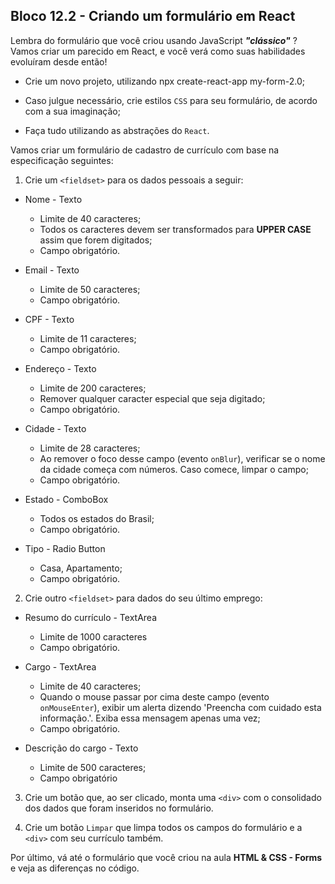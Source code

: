 ## Bloco 12.2 - Criando um formulário em React

Lembra do formulário que você criou usando JavaScript ***"clássico"*** ? Vamos criar um parecido em React, e você verá como suas habilidades evoluíram desde então!

- Crie um novo projeto, utilizando npx create-react-app my-form-2.0;

- Caso julgue necessário, crie estilos `CSS` para seu formulário, de acordo com a sua imaginação;

- Faça tudo utilizando as abstrações do `React`.

Vamos criar um formulário de cadastro de currículo com base na especificação seguintes:

1. Crie um `<fieldset>` para os dados pessoais a seguir:
- Nome - Texto
  - Limite de 40 caracteres;
  - Todos os caracteres devem ser transformados para **UPPER CASE** assim que forem digitados;
  - Campo obrigatório.

- Email - Texto
  - Limite de 50 caracteres;
  - Campo obrigatório.

- CPF - Texto
  - Limite de 11 caracteres;
  - Campo obrigatório.

- Endereço - Texto
  - Limite de 200 caracteres;
  - Remover qualquer caracter especial que seja digitado;
  - Campo obrigatório.

- Cidade - Texto
  - Limite de 28 caracteres;
  - Ao remover o foco desse campo (evento `onBlur`), verificar se o nome da cidade começa com números. Caso comece, limpar o campo;
  - Campo obrigatório.

- Estado - ComboBox
  - Todos os estados do Brasil;
  - Campo obrigatório.

- Tipo - Radio Button
  - Casa, Apartamento;
  - Campo obrigatório.

2. Crie outro `<fieldset>` para dados do seu último emprego:

- Resumo do currículo - TextArea
  - Limite de 1000 caracteres
  - Campo obrigatório.

- Cargo - TextArea
  - Limite de 40 caracteres;
  - Quando o mouse passar por cima deste campo (evento `onMouseEnter`), exibir um alerta dizendo 'Preencha com cuidado esta informação.'. Exiba essa mensagem apenas uma vez;
  - Campo obrigatório.

- Descrição do cargo - Texto
  - Limite de 500 caracteres;
  - Campo obrigatório

3. Crie um botão que, ao ser clicado, monta uma `<div>` com o consolidado dos dados que foram inseridos no formulário.

4. Crie um botão `Limpar` que limpa todos os campos do formulário e a `<div>` com seu currículo também.

Por último, vá até o formulário que você criou na aula **HTML & CSS - Forms** e veja as diferenças no código.